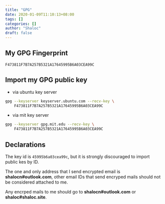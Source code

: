 ```yaml
---
title: "GPG"
date: 2020-01-09T11:10:13+08:00
tags: []
categories: []
author: "Shaloc"
draft: false
---
```


## My GPG Fingerprint

`F473811F7B7A257B5321A17645995B6A03CEA99C`

## Import my GPG public key

- via ubuntu key server

```bash
gpg --keyserver keyserver.ubuntu.com --recv-key \
    F473811F7B7A257B5321A17645995B6A03CEA99C
```

- via mit key server
  
```bash
gpg --keyserver gpg.mit.edu --recv-key \
    F473811F7B7A257B5321A17645995B6A03CEA99C
```

## Declarations

The key id is `45995b6a03cea99c`, but it is strongly discouraged to import public kes by ID.

The one and only address that I send encrypted email is **shalocn#outlook.com**, other email IDs that send encryped mails should not be considered attached to me. 

Any encrped mails to me should go to **shalocn#outlook.com** or **shaloc#shaloc.site**.